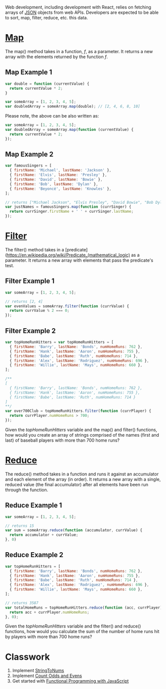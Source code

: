 Web development, including development with React, relies on fetching arrays of [JSON](https://www.w3schools.com/js/js_json_intro.asp) objects from web APIs.
Developers are expected to be able to sort, map, filter, reduce, etc. this data.

# [Map](https://developer.mozilla.org/en-US/docs/Web/JavaScript/Reference/Global_Objects/Array/map)
The map() method takes in a function, *f*, as a parameter.
It returns a new array with the elements returned by the function *f*.

## Map Example 1
```javascript
var double = function (currentValue) {
  return currentValue * 2;
}

var someArray = [1, 2, 3, 4, 5];
var doubledArray = someArray.map(double); // [2, 4, 6, 8, 10]
```

Please note, the above can be also written as:
```javascript
var someArray = [1, 2, 3, 4, 5];
var doubledArray = someArray.map(function (currentValue) {
  return currentValue * 2;
});
```

## Map Example 2
```javascript
var famousSingers = [
  { firstName: 'Michael', lastName: 'Jackson' },
  { firstName: 'Elvis', lastName: 'Presley' },
  { firstName: 'David', lastName: 'Bowie' },
  { firstName: 'Bob', lastName: 'Dylan' },
  { firstName: 'Beyoncé', lastName: 'Knowles' },
];

// returns ["Michael Jackson", "Elvis Presley", "David Bowie", "Bob Dylan", "Beyoncé Knowles"]
var justNames = famousSingers.map(function (currSinger) {
  return currSinger.firstName + ' ' + currSinger.lastName;
});
```

# [Filter](https://developer.mozilla.org/en-US/docs/Web/JavaScript/Reference/Global_Objects/Array/filter)
The filter() method takes in a [predicate](https://en.wikipedia.org/wiki/Predicate_(mathematical_logic) as a parameter.
It returns a new array with elements that pass the predicate's test.

## Filter Example 1
```javascript
var someArray = [1, 2, 3, 4, 5];

// returns [2, 4]
var evenValues = someArray.filter(function (currValue) {
  return currValue % 2 === 0;
});
```

## Filter Example 2
```javascript
var topHomeRunHitters = var topHomeRunHitters = [
  { firstName: 'Barry', lastName: 'Bonds', numHomeRuns: 762 },
  { firstName: 'Hank', lastName: 'Aaron', numHomeRuns: 755 },
  { firstName: 'Babe', lastName: 'Ruth', numHomeRuns: 714 },
  { firstName: 'Alex', lastName: 'Rodriguez', numHomeRuns: 696 },
  { firstName: 'Willie', lastName: 'Mays', numHomeRuns: 660 },
];

/**
[
  { firstName: 'Barry', lastName: 'Bonds', numHomeRuns: 762 },
  { firstName: 'Hank', lastName: 'Aaron', numHomeRuns: 755 },
  { firstName: 'Babe', lastName: 'Ruth', numHomeRuns: 714 }
]
**/
var over700Club = topHomeRunHitters.filter(function (currPlayer) {
  return currPlayer.numHomeRuns > 700;
});
```

Given the *topHomeRunHitters* variable and the map() and filter() functions,
how would you create an array of strings comprised of the names (first and last) of baseball players with more than 700 home runs?

# [Reduce](https://developer.mozilla.org/en-US/docs/Web/JavaScript/Reference/Global_Objects/Array/Reduce?v=example)
The reduce() method takes in a function and runs it against an accumulator and each element of the array (in order).
It returns a new array with a single, reduced value (the final accumulator) after all elements have been run through the function.

## Reduce Example 1
```javascript
var someArray = [1, 2, 3, 4, 5];

// returns 15
var sum = someArray.reduce(function (accumulator, currValue) {
  return accumulator + currValue;
}, 0)
```

## Reduce Example 2
```javascript
var topHomeRunHitters = [
  { firstName: 'Barry', lastName: 'Bonds', numHomeRuns: 762 },
  { firstName: 'Hank', lastName: 'Aaron', numHomeRuns: 755 },
  { firstName: 'Babe', lastName: 'Ruth', numHomeRuns: 714 },
  { firstName: 'Alex', lastName: 'Rodriguez', numHomeRuns: 696 },
  { firstName: 'Willie', lastName: 'Mays', numHomeRuns: 660 },
];

// returns 3587
var totalHomeRuns = topHomeRunHitters.reduce(function (acc, currPlayer) {
  return acc + currPlayer.numHomeRuns;
}, 0);
```

Given the *topHomeRunHitters* variable and the filter() and reduce() functions,
how would you calculate the sum of the number of home runs hit by players with more than 700 home runs?

# Classwork
1. Implement [StringToNums](https://github.com/C4Q/web-curriculum/blob/master/lessons/javascript-fundamentals/advanced-array-methods/advanced-array-methods-exercises-2.md#q7-map-strings-to-nums)
2. Implement [Count Odds and Evens](https://github.com/C4Q/web-curriculum/blob/master/lessons/javascript-fundamentals/advanced-array-methods/advanced-array-methods-exercises-2.md#q12-count-odds-and-evens)
3. Get started with [Functional Programming with JavaScript](http://reactivex.io/learnrx/)
